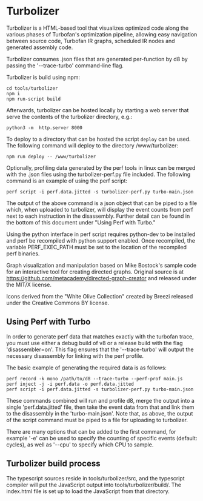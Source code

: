 Turbolizer
==========

Turbolizer is a HTML-based tool that visualizes optimized code along the various
phases of Turbofan's optimization pipeline, allowing easy navigation between
source code, Turbofan IR graphs, scheduled IR nodes and generated assembly code.

Turbolizer consumes .json files that are generated per-function by d8 by passing
the '--trace-turbo' command-line flag.

Turbolizer is build using npm:

    cd tools/turbolizer
    npm i
    npm run-script build

Afterwards, turbolizer can be hosted locally by starting a web server that serve
the contents of the turbolizer directory, e.g.:

    python3 -m  http.server 8000

To deploy to a directory that can be hosted the script `deploy` can be used. The
following command will deploy to the directory /www/turbolizer:

    npm run deploy -- /www/turbolizer

Optionally, profiling data generated by the perf tools in linux can be merged
with the .json files using the turbolizer-perf.py file included. The following
command is an example of using the perf script:

    perf script -i perf.data.jitted -s turbolizer-perf.py turbo-main.json

The output of the above command is a json object that can be piped to a file
which, when uploaded to turbolizer, will display the event counts from perf next
to each instruction in the disassembly. Further detail can be found in the
bottom of this document under "Using Perf with Turbo."

Using the python interface in perf script requires python-dev to be installed
and perf be recompiled with python support enabled. Once recompiled, the
variable PERF_EXEC_PATH must be set to the location of the recompiled perf
binaries.

Graph visualization and manipulation based on Mike Bostock's sample code for an
interactive tool for creating directed graphs. Original source is at
https://github.com/metacademy/directed-graph-creator and released under the
MIT/X license.

Icons derived from the "White Olive Collection" created by Breezi released under
the Creative Commons BY license.

Using Perf with Turbo
---------------------

In order to generate perf data that matches exactly with the turbofan trace, you
must use either a debug build of v8 or a release build with the flag
'disassembler=on'. This flag ensures that the '--trace-turbo' will output the
necessary disassembly for linking with the perf profile.

The basic example of generating the required data is as follows:

    perf record -k mono /path/to/d8 --trace-turbo --perf-prof main.js
    perf inject -j -i perf.data -o perf.data.jitted
    perf script -i perf.data.jitted -s turbolizer-perf.py turbo-main.json

These commands combined will run and profile d8, merge the output into a single
'perf.data.jitted' file, then take the event data from that and link them to the
disassembly in the 'turbo-main.json'. Note that, as above, the output of the
script command must be piped to a file for uploading to turbolizer.

There are many options that can be added to the first command, for example '-e'
can be used to specify the counting of specific events (default: cycles), as
well as '--cpu' to specify which CPU to sample.

Turbolizer build process
------------------------

The typescript sources reside in tools/turbolizer/src, and the typescript
compiler will put the JavaScript output into tools/turbolizer/build/. The
index.html file is set up to load the JavaScript from that directory.
